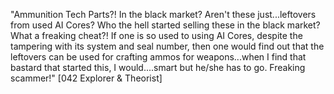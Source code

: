 "Ammunition Tech Parts?! In the black market? Aren't these just...leftovers from used AI Cores? Who the hell started selling these in the black market? What a freaking cheat?! If one is so used to using AI Cores, despite the tampering with its system and seal number, then one would find out that the leftovers can be used for crafting ammos for weapons...when I find that bastard that started this, I would....smart but he/she has to go. Freaking scammer!" [042 Explorer & Theorist]
